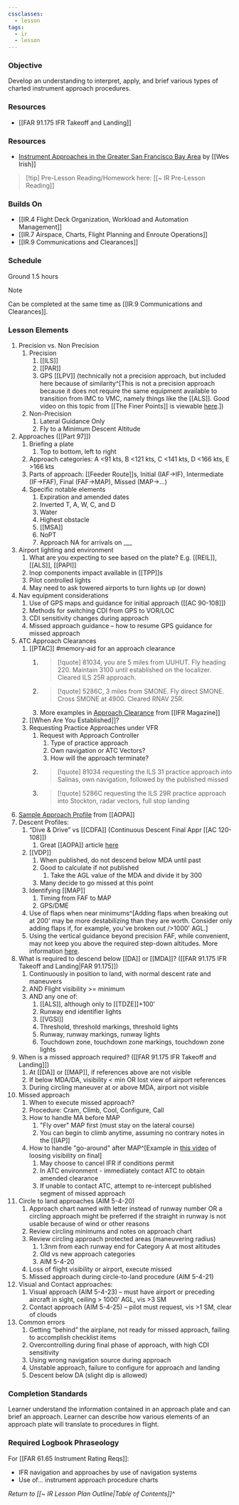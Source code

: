 ```yaml
---
cssclasses:
  - lesson
tags:
  - ir
  - lesson
---
```

### Objective
Develop an understanding to interpret, apply, and brief various types of charted instrument approach procedures. 

### Resources
- [[FAR 91.175 IFR Takeoff and Landing]]

### Resources
- [Instrument Approaches in the Greater San Francisco Bay Area](https://sites.google.com/coyotehillconsulting.com/cfiwes/library/instrument-approaches) by [[Wes Irish]]

> [!tip] Pre-Lesson Reading/Homework here: [[~ IR Pre-Lesson Reading]]

### Builds On
- [[IR.4 Flight Deck Organization, Workload and Automation Management]]
- [[IR.7 Airspace, Charts, Flight Planning and Enroute Operations]]
- [[IR.9 Communications and Clearances]]

### Schedule
Ground 1.5 hours

> [!note] 
> Can be completed at the same time as [[IR.9 Communications and Clearances]].

### Lesson Elements
1. Precision vs. Non Precision
	1. Precision
		1. [[ILS]] 
		2. [[PAR]] 
		3. GPS [[LPV]] (technically not a precision approach, but included here because of similarity^[This is not a precision approach because it does not require the same equipment available to transition from IMC to VMC, namely things like the [[ALS]]. Good video on this topic from [[The Finer Points]] is viewable [here](https://www.youtube.com/watch?v=w1a-9KOdxQY).])
	2. Non-Precision
		1. Lateral Guidance Only
		2. Fly to a Minimum Descent Altitude
2. Approaches ([[Part 97]])
	1. Briefing a plate
		1. Top to bottom, left to right
	2. Approach categories: A <91 kts, B <121 kts, C <141 kts, D <166 kts, E >166 kts
	3. Parts of approach: [[Feeder Route]]s, Initial (IAF->IF), Intermediate (IF->FAF), Final (FAF->MAP), Missed (MAP->...)
	4. Specific notable elements
		1. Expiration and amended dates
		2. Inverted T, A, W, C, and D
		3. Water
		4. Highest obstacle
		5. [[MSA]]
		6. NoPT
		7. Approach NA for arrivals on ___
3. Airport lighting and environment
	1. What are you expecting to see based on the plate? E.g. [[REIL]], [[ALS]], [[PAPI]]
	2. Inop components impact available in [[TPP]]s
	3. Pilot controlled lights
	4. May need to ask towered airports to turn lights up (or down)
4. Nav equipment considerations
	1. Use of GPS maps and guidance for initial approach ([[AC 90-108]])
	2. Methods for switching CDI from GPS to VOR/LOC 
	3. CDI sensitivity changes during approach 
	4. Missed approach guidance – how to resume GPS guidance for missed approach 
5. ATC Approach Clearances
	1. [[PTAC]] #memory-aid for an approach clearance
		1. >[!quote] 81034, you are 5 miles from UUHUT. Fly heading 220. Maintain 3100 until established on the localizer. Cleared ILS 25R approach.
		2. >[!quote] 5286C, 3 miles from SMONE. Fly direct SMONE. Cross SMONE at 4900. Cleared RNAV 25R.
		3. More examples in [Approach Clearance](https://www.ifr-magazine.com/technique/approach-clearance/) from [[IFR Magazine]]
	2. [[When Are You Established]]?
	3. Requesting Practice Approaches under VFR
		1. Request with Approach Controller
			1. Type of practice approach
			2. Own navigation or ATC Vectors?
			3. How will the approach terminate?
		2. >[!quote] 81034 requesting the ILS 31 practice approach into Salinas, own navigation, followed by the published missed
		3. >[!quote] 5286C requesting the ILS 29R practice approach into Stockton, radar vectors, full stop landing
6. [Sample Approach Profile](https://www.aopa.org/-/media/Files/AOPA/Home/Training-and-Safety/Air-Safety/ASI-BeyondPro-IFR_StableApproach_SampleProfile.pdf) from [[AOPA]]
7. Descent Profiles: 
	1. “Dive & Drive” vs [[CDFA]] (Continuous Descent Final Appr [[AC 120-108]])
		1. Great [[AOPA]] article [here](https://www.aopa.org/news-and-media/all-news/2020/march/pilot/on-instruments-diving-and-driving)
	2. [[VDP]]
		1. When published, do not descend below MDA until past
		2. Good to calculate if not published 
			1. Take the AGL value of the MDA and divide it by 300
		3. Many decide to go missed at this point
	3. Identifying [[MAP]]
		1. Timing from FAF to MAP
		2. GPS/DME
	4. Use of flaps when near minimums^[Adding flaps when breaking out at 200' may be more destabilizing than they are worth. Consider only adding flaps if, for example, you've broken out />1000' AGL.]
	5. Using the vertical guidance beyond precision FAF, while convenient, may not keep you above the required step-down altitudes. More information [here](https://www.ifr-magazine.com/avionics/watch-your-stepdown/).
8. What is required to descend below [[DA]] or [[MDA]]? ([[FAR 91.175 IFR Takeoff and Landing|FAR 91.175]]) 
	1. Continuously in position to land, with normal descent rate and maneuvers 
	2. AND Flight visibility >= minimum 
	3. AND any one of:
		1. [[ALS]], although only to [[TDZE]]+100’
		2. Runway end identifier lights
		3. [[VGSI]]
		4. Threshold, threshold markings, threshold lights
		5. Runway, runway markings, runway lights
		6. Touchdown zone, touchdown zone markings, touchdown zone lights
9. When is a missed approach required? ([[FAR 91.175 IFR Takeoff and Landing]])
	1. At [[DA]] or [[MAP]], if references above are not visible 
	2. If below MDA/DA, visibility < min OR lost view of airport references 
	3. During circling maneuver at or above MDA, airport not visible 
10. Missed approach 
	1. When to execute missed approach?
	2. Procedure: Cram, Climb, Cool, Configure, Call
	3. How to handle MA before MAP 
		1. "Fly over" MAP first (must stay on the lateral course)
		2. You can begin to climb anytime, assuming no contrary notes in the [[IAP]]
	4. How to handle "go-around" after MAP^[Example in [this video](https://www.youtube.com/watch?v=vtlS0sxFlHk) of loosing visibility on final]
		1. May choose to cancel IFR if conditions permit
		2. In ATC environment - immediately contact ATC to obtain amended clearance
		3. If unable to contact ATC, attempt to re-intercept published segment of missed approach
11. Circle to land approaches (AIM 5-4-20)
	1. Approach chart named with letter instead of runway number OR a circling approach might be preferred if the straight in runway is not usable because of wind or other reasons
	2. Review circling minimums and notes on approach chart 
	3. Review circling approach protected areas (maneuvering radius)
		1. 1.3nm from each runway end for Category A at most altitudes
		2. Old vs new approach categories
		3. AIM 5-4-20
	4. Loss of flight visibility or airport, execute missed 
	5. Missed approach during circle-to-land procedure (AIM 5-4-21)
12. Visual and Contact approaches: 
	1. Visual approach (AIM 5-4-23) – must have airport or preceding aircraft in sight, ceiling > 1000’ AGL, vis >3 SM 
	2. Contact approach (AIM 5-4-25) – pilot must request, vis >1 SM, clear of clouds 
13. Common errors 
	1. Getting “behind” the airplane, not ready for missed approach, failing to accomplish checklist items 
	2. Overcontrolling during final phase of approach, with high CDI sensitivity 
	3. Using wrong navigation source during approach 
	4. Unstable approach, failure to configure for approach and landing 
	5. Descent below DA (slight dip is allowed)

### Completion Standards
Learner understand the information contained in an approach plate and can brief an approach. Learner can describe how various elements of an approach plate will translate to procedures in flight.

### Required Logbook Phraseology
For [[FAR 61.65 Instrument Rating Reqs]]:
- IFR navigation and approaches by use of navigation systems
- Use of... instrument approach procedure charts

*Return to [[~ IR Lesson Plan Outline|Table of Contents]]^*